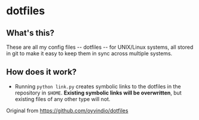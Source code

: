 
dotfiles
========

What's this?
--------------------------------
These are all my config files -- dotfiles -- for  UNIX/Linux systems,
all stored in git to make it easy to keep them in sync across multiple
systems.

How does it work?
-----------------
* Running `python link.py` creates symbolic links to the dotfiles in the
repository in `$HOME`. **Existing symbolic links will be
overwritten**, but existing files of any other type will not.

Original from https://github.com/oyvindio/dotfiles 
